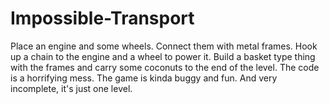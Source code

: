 # Impossible-Transport

Place an engine and some wheels. Connect them with metal frames. Hook up a chain to the engine and a wheel to power it. Build a basket type thing with the frames and carry some coconuts to the end of the level.
The code is a horrifying mess. The game is kinda buggy and fun. And very incomplete, it's just one level.
